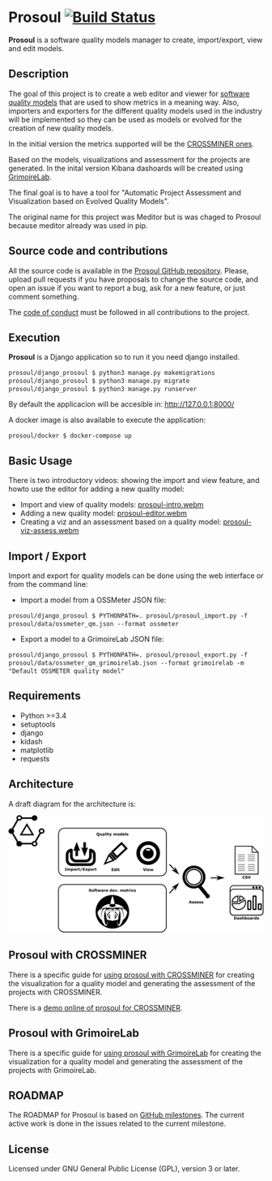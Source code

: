 # Prosoul [![Build Status](https://travis-ci.org/Bitergia/prosoul.svg?branch=master)](https://travis-ci.org/Bitergia/prosoul)

**Prosoul** is a software quality models manager to create, import/export, view and edit
models.


## Description

The goal of this project is to create a web editor and viewer for [software quality models](https://github.com/borisbaldassari/se-quality-models) that are used to show metrics in a meaning way. Also, importers and exporters for the different quality models used in the industry will be implemented so they can be used as models or evolved for the creation of new quality models.

In the initial version the metrics supported will be the [CROSSMINER ones](https://github.com/crossminer/crossminer/tree/dev/web-dashboards/ossmeter-metrics).

Based on the models, visualizations and assessment for the projects are generated. In the inital version
Kibana dashoards will be created using [GrimoireLab](http://grimoirelab.github.io/).

The final goal is to have a tool for "Automatic Project Assessment and Visualization based on Evolved Quality Models".

The original name for this project was Meditor but is was chaged to Prosoul because meditor already was used in pip.

## Source code and contributions

All the source code is available in the [Prosoul GitHub repository](https://github.com/Bitergia/prosoul). Please, upload pull requests if you have proposals to change the source code, and open an issue if you want to report a bug, ask for a new feature, or just comment something.

The [code of conduct](CODE_OF_CONDUCT.md) must be followed in all contributions
to the project.

## Execution

**Prosoul** is a Django application so to run it you need django installed.

```
prosoul/django_prosoul $ python3 manage.py makemigrations
prosoul/django_prosoul $ python3 manage.py migrate
prosoul/django_prosoul $ python3 manage.py runserver
```

By default the applicacion will be accesible in: http://127.0.0.1:8000/

A docker image is also available to execute the application:

```
prosoul/docker $ docker-compose up
```

## Basic Usage

There is two introductory videos: showing the import and view feature, and howto use the editor for adding a new quality model:

* Import and view of quality models: [prosoul-intro.webm](https://raw.githubusercontent.com/Bitergia/prosoul/master/doc/meditor-intro.webm)
* Adding a new quality model: [prosoul-editor.webm](https://raw.githubusercontent.com/Bitergia/prosoul/master/doc/meditor-editor.webm)
* Creating a viz and an assessment based on a quality model: [prosoul-viz-assess.webm](https://raw.githubusercontent.com/Bitergia/prosoul/master/doc/meditor-viz-assess.webm)

## Import / Export

Import and export for quality models can be done using the web interface or
from the command line:

* Import a model from a OSSMeter JSON file:

```
prosoul/django_prosoul $ PYTHONPATH=. prosoul/prosoul_import.py -f prosoul/data/ossmeter_qm.json --format ossmeter
```

* Export a model to a GrimoireLab JSON file:

```
prosoul/django_prosoul $ PYTHONPATH=. prosoul/prosoul_export.py -f prosoul/data/ossmeter_qm_grimoirelab.json --format grimoirelab -m "Default OSSMETER quality model"
```

## Requirements

* Python >=3.4
* setuptools
* django
* kidash
* matplotlib
* requests

## Architecture

A draft diagram for the architecture is:

![](doc/prosoul-arch.png?raw=true)

## Prosoul with CROSSMINER

There is a specific guide for [using prosoul with CROSSMINER](doc/prosoul-crossminer.md) for creating the visualization for a quality model and generating the assessment of the projects with CROSSMINER.

There is a [demo online of prosoul for CROSSMINER](http://prosoul.castalia.camp).

## Prosoul with GrimoireLab

There is a specific guide for [using prosoul with GrimoireLab](doc/prosoul-grimoirelab.md) for creating the visualization for a quality model and generating the assessment of the projects with GrimoireLab.

## ROADMAP

The ROADMAP for Prosoul is based on [GitHub milestones](https://github.com/Bitergia/prosoul/milestones). The current active work is done in the issues related to the current milestone.

## License

Licensed under GNU General Public License (GPL), version 3 or later.
